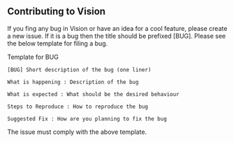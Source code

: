 ## Contributing to Vision

If you fing any bug in Vision or have an idea for a cool feature, please create a new issue.
If it is a bug then the title should be prefixed [BUG]. Please see the below template for filing a bug.

Template for BUG

```
[BUG] Short description of the bug (one liner)

What is happening : Description of the bug

What is expected : What should be the desired behaviour

Steps to Reproduce : How to reproduce the bug

Suggested Fix : How are you planning to fix the bug

```

The issue must comply with the above template.

